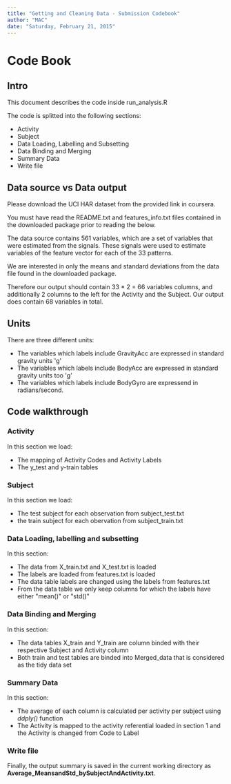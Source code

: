 ```yaml
---
title: "Getting and Cleaning Data - Submission Codebook"
author: "MAC"
date: "Saturday, February 21, 2015"
---
```


# Code Book

## Intro

This document describes the code inside run_analysis.R

The code is splitted into the following sections:
* Activity
* Subject
* Data Loading, Labelling and Subsetting
* Data Binding and Merging
* Summary Data
* Write file

## Data source vs Data output

Please download the UCI HAR dataset from the provided link in coursera.

You must have read the README.txt and features_info.txt files contained in the downloaded package prior to reading the below.

The data source contains 561 variables, which are a set of variables that were estimated from the signals. These signals were used to estimate variables of the feature vector for each of the 33 patterns.

We are interested in only the means and standard deviations from the data file found in the downloaded package.

Therefore our output should contain 33 * 2 = 66 variables columns, and additionally 2 columns to the left for the Activity and the Subject. Our output does contain 68 variables in total.

## Units

There are three different units:
* The variables which labels include GravityAcc are expressed in standard gravity units 'g'
* The variables which labels include BodyAcc are expressed in standard gravity units too 'g'
* The variables which labels include BodyGyro are expressend in radians/second.

## Code walkthrough

### Activity

In this section we load:
* The mapping of Activity Codes and Activity Labels
* The y_test and y-train tables

### Subject

In this section we load:
* The test subject for each observation from subject_test.txt
* the train subject for each obervation from subject_train.txt

### Data Loading, labelling and subsetting

In this section:
* The data from X_train.txt and X_test.txt is loaded
* The labels are loaded from features.txt is loaded
* The data table labels are changed using the labels from features.txt
* From the data table we only keep columns for which the labels have either "mean()" or "std()"

### Data Binding and Merging

In this section:
* The data tables X_train and Y_train are column binded with their respective Subject and Activity column 
* Both train and test tables are binded into Merged_data that is considered as the tidy data set

### Summary Data

In this section:
* The average of each column is calculated per activity per subject using *ddply()* function
* The Activity is mapped to the activity referential loaded in section 1 and the Activity is changed from Code to Label

### Write file

Finally, the output summary is saved in the current working directory as **Average_MeansandStd_bySubjectAndActivity.txt**.
